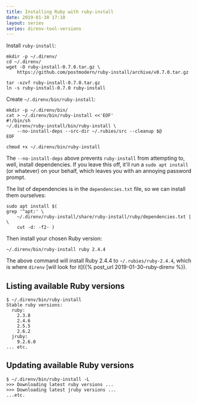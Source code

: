 ```yaml
---
title: Installing Ruby with ruby-install
date: 2019-01-30 17:10
layout: series
series: direnv-tool-versions
---
```


Install `ruby-install`:

    mkdir -p ~/.direnv/
    cd ~/.direnv/
    wget -O ruby-install-0.7.0.tar.gz \
        https://github.com/postmodern/ruby-install/archive/v0.7.0.tar.gz

    tar -xzvf ruby-install-0.7.0.tar.gz
    ln -s ruby-install-0.7.0 ruby-install

Create `~/.direnv/bin/ruby-install`:

```
mkdir -p ~/.direnv/bin/
cat > ~/.direnv/bin/ruby-install <<'EOF'
#!/bin/sh
~/.direnv/ruby-install/bin/ruby-install \
    --no-install-deps --src-dir ~/.rubies/src --cleanup $@
EOF

chmod +x ~/.direnv/bin/ruby-install
```

The `--no-install-deps` above prevents `ruby-install` from attempting to, well, install dependencies. If you leave this off, it'll run a `sudo apt install` (or whatever) on your behalf, which leaves you with an annoying password prompt.

The list of dependencies is in the `dependencies.txt` file, so we can install them ourselves:

    sudo apt install $(
    grep '^apt:' \
        ~/.direnv/ruby-install/share/ruby-install/ruby/dependencies.txt | \
        cut -d: -f2- )

Then install your chosen Ruby version:

    ~/.direnv/bin/ruby-install ruby 2.4.4

The above command will install Ruby 2.4.4 to `~/.rubies/ruby-2.4.4`, which is where `direnv` [will look for it]({% post_url 2019-01-30-ruby-direnv %}).

## Listing available Ruby versions

```
$ ~/.direnv/bin/ruby-install
Stable ruby versions:
  ruby:
    2.3.8
    2.4.6
    2.5.5
    2.6.2
  jruby:
    9.2.6.0
... etc.
```

## Updating available Ruby versions

```
$ ~/.direnv/bin/ruby-install -L
>>> Downloading latest ruby versions ...
>>> Downloading latest jruby versions ...
...etc.
```
